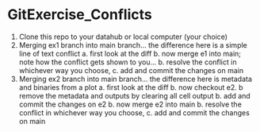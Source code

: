 # GitExercise_Conflicts

1. Clone this repo to your datahub or local computer (your choice)
2. Merging ex1 branch into main branch... the difference here is a simple line of text conflict
   a. first look at the diff
   b. now merge e1 into main; note how the conflict gets shown to you...
   b. resolve the conflict in whichever way you choose,
   c. add and commit the changes on main
4. Merging ex2 branch into main branch... the difference here is metadata and binaries from a plot
   a. first look at the diff
   b. now checkout e2.
   b  remove the metadata and outputs by clearing all cell output
   b. add and commit the changes on e2
   b. now merge e2 into main
   b. resolve the conflict in whichever way you choose,
   c. add and commit the changes on main
